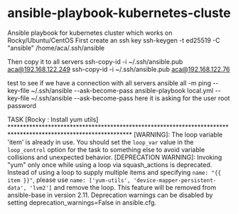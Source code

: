 # ansible-playbook-kubernetes-cluste
Ansible playbook for kubernetes cluster which works on Rocky/Ubuntu/CentOS 
First create an ssh key  ssh-keygen -t ed25519 -C "ansible" /home/aca/.ssh/ansible

Then copy it to all servers
ssh-copy-id -i ~/.ssh/ansible.pub aca@192.168.122.249 
ssh-copy-id -i ~/.ssh/ansible.pub aca@192.168.122.76

 test to see if we have a connection with all servers
 ansible all -m ping --key-file ~/.ssh/ansible --ask-become-pass
 ansible-playbook local.yml --key-file ~/.ssh/ansible --ask-become-pass 
 here it is asking for the user root password


TASK [Rocky : Install yum utils] ***************************************************************************************************************
[WARNING]: The loop variable 'item' is already in use. You should set the `loop_var` value in the `loop_control` option for the task to
something else to avoid variable collisions and unexpected behavior.
[DEPRECATION WARNING]: Invoking "yum" only once while using a loop via squash_actions is deprecated. Instead of using a loop to supply multiple
 items and specifying `name: "{{ item }}"`, please use `name: ['yum-utils', 'device-mapper-persistent-data', 'lvm2']` and remove the loop. This
 feature will be removed from ansible-base in version 2.11. Deprecation warnings can be disabled by setting deprecation_warnings=False in 
ansible.cfg.
